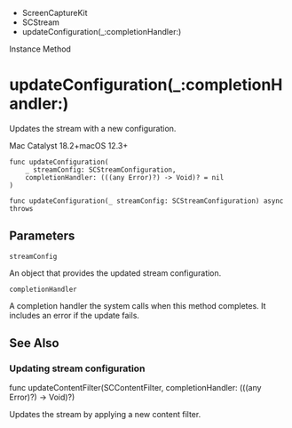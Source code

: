 

- ScreenCaptureKit
- SCStream
-  updateConfiguration(\_:completionHandler:) 

Instance Method

# updateConfiguration(\_:completionHandler:)

Updates the stream with a new configuration.

Mac Catalyst 18.2+macOS 12.3+

``` source
func updateConfiguration(
    _ streamConfig: SCStreamConfiguration,
    completionHandler: (((any Error)?) -> Void)? = nil
)
```

``` source
func updateConfiguration(_ streamConfig: SCStreamConfiguration) async throws
```

## Parameters 

`streamConfig`  

An object that provides the updated stream configuration.

`completionHandler`  

A completion handler the system calls when this method completes. It includes an error if the update fails.

## See Also

### Updating stream configuration

func updateContentFilter(SCContentFilter, completionHandler: (((any Error)?) -> Void)?)

Updates the stream by applying a new content filter.

